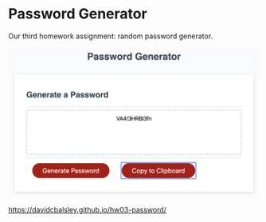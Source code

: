 # Password Generator
Our third homework assignment: random password generator.

<img src="src/images/Password_generator_screenshot.png">

https://davidcbalsley.github.io/hw03-password/
